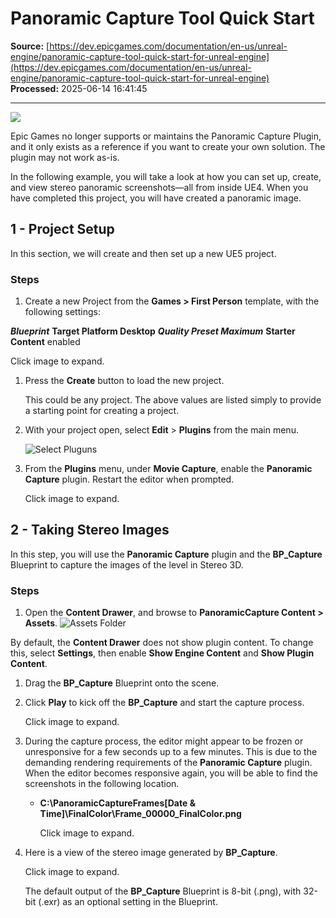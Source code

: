 # Panoramic Capture Tool Quick Start

**Source:** [https://dev.epicgames.com/documentation/en-us/unreal-engine/panoramic-capture-tool-quick-start-for-unreal-engine](https://dev.epicgames.com/documentation/en-us/unreal-engine/panoramic-capture-tool-quick-start-for-unreal-engine)  
**Processed:** 2025-06-14 16:41:45

---

![](https://d1iv7db44yhgxn.cloudfront.net/documentation/images/c5fe3fbb-c1b0-45aa-bec0-666d3c962716/spe_header_00.png)

Epic Games no longer supports or maintains the Panoramic Capture Plugin, and it only exists as a reference if you want to create your own solution. The plugin may not work as-is.

In the following example, you will take a look at how you can set up, create, and view stereo panoramic screenshots—all from inside UE4. When you have completed this project, you will have created a panoramic image.

## 1 - Project Setup

In this section, we will create and then set up a new UE5 project.

### Steps

1.  Create a new Project from the **Games > First Person** template, with the following settings:

***Blueprint*** **Target Platform Desktop** ***Quality Preset Maximum*** **Starter Content** enabled

Click image to expand.

1.  Press the **Create** button to load the new project.
    
    This could be any project. The above values are listed simply to provide a starting point for creating a project.
    
2.  With your project open, select **Edit** > **Plugins** from the main menu.
    
    ![Select Pluguns](https://d1iv7db44yhgxn.cloudfront.net/documentation/images/06863568-4d2b-4962-b9fb-7acd9d0c1e7a/02-edit-plugins_ue5.png "Select Pluguns")
3.  From the **Plugins** menu, under **Movie Capture**, enable the **Panoramic Capture** plugin. Restart the editor when prompted.
    
    Click image to expand.
    

## 2 - Taking Stereo Images

In this step, you will use the **Panoramic Capture** plugin and the **BP\_Capture** Blueprint to capture the images of the level in Stereo 3D.

### Steps

1.  Open the **Content Drawer**, and browse to **PanoramicCapture Content > Assets**. ![Assets Folder](https://d1iv7db44yhgxn.cloudfront.net/documentation/images/8c4d13af-1cf8-4bce-a11c-64fb20e664a4/04-bp-capture_ue5.png "Assets Folder")

By default, the **Content Drawer** does not show plugin content. To change this, select **Settings**, then enable **Show Engine Content** and **Show Plugin Content**.

1.  Drag the **BP\_Capture** Blueprint onto the scene.
    
2.  Click **Play** to kick off the **BP\_Capture** and start the capture process.
    
    Click image to expand.
    
3.  During the capture process, the editor might appear to be frozen or unresponsive for a few seconds up to a few minutes. This is due to the demanding rendering requirements of the **Panoramic Capture** plugin. When the editor becomes responsive again, you will be able to find the screenshots in the following location.
    
    -   **C:\\PanoramicCaptureFrames\[Date & Time\]\\FinalColor\\Frame\_00000\_FinalColor.png**
        
        Click image to expand.
        
4.  Here is a view of the stereo image generated by **BP\_Capture**.
    
    Click image to expand.
    
    The default output of the **BP\_Capture** Blueprint is 8-bit (.png), with 32-bit (.exr) as an optional setting in the Blueprint.